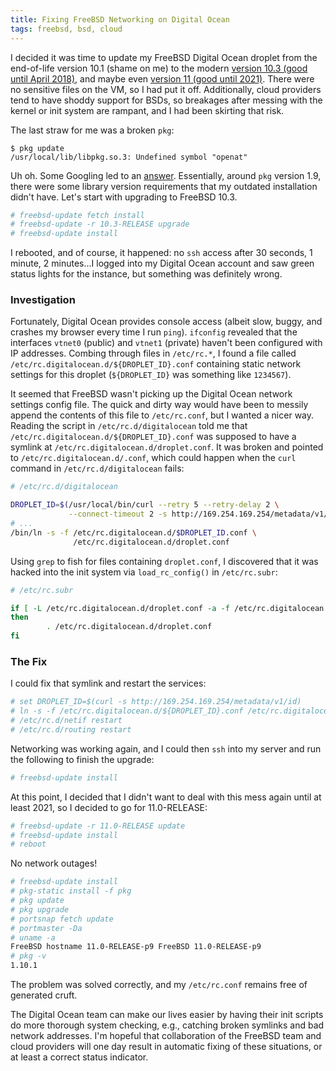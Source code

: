 ```yaml
---
title: Fixing FreeBSD Networking on Digital Ocean
tags: freebsd, bsd, cloud
---
```


I decided it was time to update my FreeBSD Digital Ocean droplet from the
end-of-life version 10.1 (shame on me) to the modern [version 10.3 (good until
April 2018)](https://www.freebsd.org/releases/10.3R/announce.html), and maybe
even [version 11 (good until
2021)](https://www.freebsd.org/releases/11.0R/schedule.html).  There were no
sensitive files on the VM, so I had put it off. Additionally, cloud providers
tend to have shoddy support for BSDs, so breakages after messing with the
kernel or init system are rampant, and I had been skirting that risk.

The last straw for me was a broken `pkg`:

```
$ pkg update
/usr/local/lib/libpkg.so.3: Undefined symbol "openat"
```

Uh oh. Some Googling led to an
[answer](https://github.com/freebsd/pkg/issues/1526). Essentially, around `pkg`
version 1.9, there were some library version requirements that my outdated
installation didn't have. Let's start with upgrading to FreeBSD 10.3.

```bash
# freebsd-update fetch install
# freebsd-update -r 10.3-RELEASE upgrade
# freebsd-update install
```

I rebooted, and of course, it happened: no `ssh` access after 30 seconds, 1
minute, 2 minutes...I logged into my Digital Ocean account and saw green status
lights for the instance, but something was definitely wrong.

### Investigation
Fortunately, Digital Ocean provides console access (albeit slow, buggy, and
crashes my browser every time I run `ping`). `ifconfig` revealed that the
interfaces `vtnet0` (public) and `vtnet1` (private) haven't been configured
with IP addresses. Combing through files in `/etc/rc.*`, I found a file called
`/etc/rc.digitalocean.d/${DROPLET_ID}.conf` containing static network settings
for this droplet (`${DROPLET_ID}` was something like `1234567`).

It seemed that FreeBSD wasn't picking up the Digital Ocean network settings
config file. The quick and dirty way would have been to messily append the
contents of this file to `/etc/rc.conf`, but I wanted a nicer way. Reading the
script in `/etc/rc.d/digitalocean` told me that
`/etc/rc.digitalocean.d/${DROPLET_ID}.conf` was supposed to have a symlink at
`/etc/rc.digitalocean.d/droplet.conf`. It was broken and pointed to
`/etc/rc.digitalocean.d/.conf`, which could happen when the `curl` command in
`/etc/rc.d/digitalocean` fails:

```bash
# /etc/rc.d/digitalocean

DROPLET_ID=$(/usr/local/bin/curl --retry 5 --retry-delay 2 \
             --connect-timeout 2 -s http://169.254.169.254/metadata/v1/id)
# ...
/bin/ln -s -f /etc/rc.digitalocean.d/$DROPLET_ID.conf \
              /etc/rc.digitalocean.d/droplet.conf
```


Using `grep` to fish for files containing `droplet.conf`, I discovered that it
was hacked into the init system via `load_rc_config()` in `/etc/rc.subr`:

```bash
# /etc/rc.subr

if [ -L /etc/rc.digitalocean.d/droplet.conf -a -f /etc/rc.digitalocean.d/droplet.conf ]
then
        . /etc/rc.digitalocean.d/droplet.conf
fi
```

### The Fix

I could fix that symlink and restart the services:

```bash
# set DROPLET_ID=$(curl -s http://169.254.169.254/metadata/v1/id)
# ln -s -f /etc/rc.digitalocean.d/${DROPLET_ID}.conf /etc/rc.digitalocean.d/droplet.conf
# /etc/rc.d/netif restart
# /etc/rc.d/routing restart
```

Networking was working again, and I could then `ssh` into my server and run the
following to finish the upgrade:
```bash
# freebsd-update install
```

At this point, I decided that I didn't want to deal with this mess again until
at least 2021, so I decided to go for 11.0-RELEASE:

```bash
# freebsd-update -r 11.0-RELEASE update
# freebsd-update install
# reboot
```

No network outages!

```bash
# freebsd-update install
# pkg-static install -f pkg
# pkg update
# pkg upgrade
# portsnap fetch update
# portmaster -Da
# uname -a
FreeBSD hostname 11.0-RELEASE-p9 FreeBSD 11.0-RELEASE-p9
# pkg -v
1.10.1
```

The problem was solved correctly, and my `/etc/rc.conf` remains free of
generated cruft.

The Digital Ocean team can make our lives easier by having their init scripts
do more thorough system checking, e.g., catching broken symlinks and bad
network addresses. I'm hopeful that collaboration of the FreeBSD team and cloud
providers will one day result in automatic fixing of these situations, or at
least a correct status indicator.
